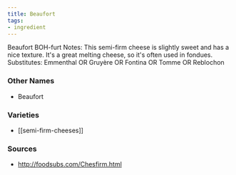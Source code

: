 ```yaml
---
title: Beaufort
tags:
- ingredient
---
```

Beaufort BOH-furt Notes: This semi-firm cheese is slightly sweet and has a nice texture. It's a great melting cheese, so it's often used in fondues. Substitutes: Emmenthal OR Gruyère OR Fontina OR Tomme OR Reblochon

### Other Names

* Beaufort

### Varieties

* [[semi-firm-cheeses]]

### Sources
* http://foodsubs.com/Chesfirm.html
